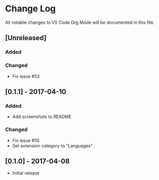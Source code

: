 # Change Log
All notable changes to VS Code Org Mode will be documented in this file.

## [Unreleased]
### Added
### Changed
- Fix issue #53

## [0.1.1] - 2017-04-10
### Added
- Add screenshots to README
### Changed
- Fix issue #55
- Set extension category to "Languages"

## [0.1.0] - 2017-04-08
- Initial release
